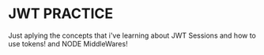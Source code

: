 # JWT PRACTICE

Just aplying the concepts that i've learning about JWT Sessions and how to use tokens! and NODE MiddleWares!